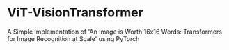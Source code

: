 # ViT-VisionTransformer
A Simple Implementation of 'An Image is Worth 16x16 Words: Transformers for Image Recognition at Scale' using PyTorch
